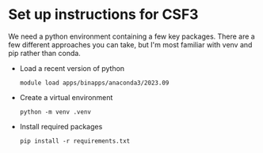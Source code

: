 # Set up instructions for CSF3

We need a python environment containing a few key packages.
There are a few different approaches you can take, but I'm most familiar
with venv and pip rather than conda.

- Load a recent version of python

    ```
    module load apps/binapps/anaconda3/2023.09
    ```
- Create a virtual environment

    ```
    python -m venv .venv
    ```

- Install required packages

    ```
    pip install -r requirements.txt
    ```

